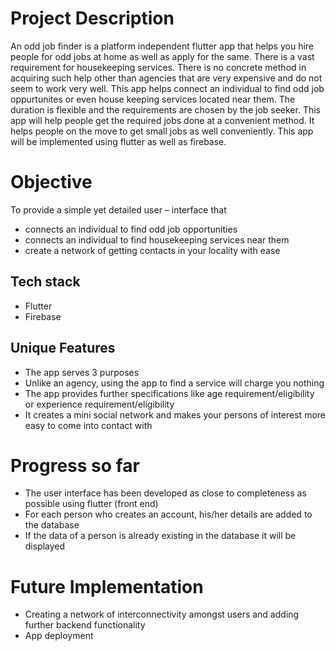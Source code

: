 # Project Description 
An odd job finder is a platform independent flutter app that helps you hire people for odd jobs at home as well as apply for the same.  There is a vast requirement for housekeeping services. There is no concrete method in acquiring such help other than agencies that are very expensive and do not seem to work very well. This app helps connect an individual to find odd job oppurtunites or even house keeping services located near them. The duration is flexible and the requirements are chosen by the job seeker. This app will help people get the required jobs done at a convenient method. It helps people on the move to get small jobs as well conveniently. This app will be implemented using flutter as well as firebase.

# Objective
To provide a simple yet detailed user – interface that
* connects an individual to find odd job opportunities
* connects an individual to find housekeeping services near them
* create a network of getting contacts in your locality with ease

## Tech stack
* Flutter
* Firebase

## Unique Features
* The app serves 3 purposes
* Unlike an agency, using the app to find a service will charge you nothing
* The app provides further specifications like age requirement/eligibility or experience requirement/eligibility
* It creates a mini social network and makes your persons of interest more easy to come into contact with

# Progress so far
* The user interface has been developed as close to completeness as possible using flutter (front end)
* For each person who creates an account, his/her details are added to the database
* If the data of a person is already existing in the database it will be displayed 

# Future Implementation
* Creating a network of interconnectivity amongst users and adding further backend functionality
* App deployment




